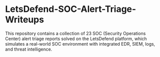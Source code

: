 # LetsDefend-SOC-Alert-Triage-Writeups
This repository contains a collection of 23 SOC (Security Operations Center) alert triage reports solved on the LetsDefend platform, which simulates a real-world SOC environment with integrated EDR, SIEM, logs, and threat intelligence.
